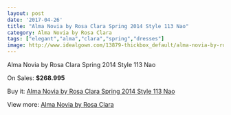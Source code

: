```yaml
---
layout: post
date: '2017-04-26'
title: "Alma Novia by Rosa Clara Spring 2014 Style 113 Nao"
category: Alma Novia by Rosa Clara
tags: ["elegant","alma","clara","spring","dresses"]
image: http://www.idealgown.com/13879-thickbox_default/alma-novia-by-rosa-clara-spring-2014-style-113-nao.jpg
---
```

Alma Novia by Rosa Clara Spring 2014 Style 113 Nao

On Sales: **$268.995**
<a href="https://www.idealgown.com/en/alma-novia-by-rosa-clara/5591-alma-novia-by-rosa-clara-spring-2014-style-113-nao.html"><amp-img layout="responsive" width="600" height="600" src="//www.idealgown.com/13879-thickbox_default/alma-novia-by-rosa-clara-spring-2014-style-113-nao.jpg" alt="Alma Novia by Rosa Clara Spring 2014 Style 113 Nao 0" /></a>
<a href="https://www.idealgown.com/en/alma-novia-by-rosa-clara/5591-alma-novia-by-rosa-clara-spring-2014-style-113-nao.html"><amp-img layout="responsive" width="600" height="600" src="//www.idealgown.com/13880-thickbox_default/alma-novia-by-rosa-clara-spring-2014-style-113-nao.jpg" alt="Alma Novia by Rosa Clara Spring 2014 Style 113 Nao 1" /></a>

Buy it: [Alma Novia by Rosa Clara Spring 2014 Style 113 Nao](https://www.idealgown.com/en/alma-novia-by-rosa-clara/5591-alma-novia-by-rosa-clara-spring-2014-style-113-nao.html "Alma Novia by Rosa Clara Spring 2014 Style 113 Nao")

View more: [Alma Novia by Rosa Clara](https://www.idealgown.com/en/82-alma-novia-by-rosa-clara "Alma Novia by Rosa Clara")